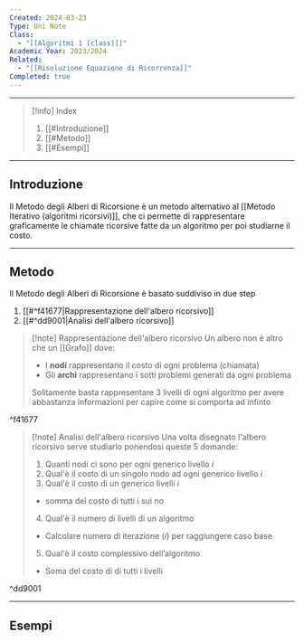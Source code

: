 ```yaml
---
Created: 2024-03-23
Type: Uni Note
Class:
  - "[[Algoritmi 1 (class)]]"
Academic Year: 2023/2024
Related:
  - "[[Risoluzione Equazione di Ricorrenza]]"
Completed: true
---
```

---

>[!info] Index
>1. [[#Introduzione]]
>2. [[#Metodo]]
>3. [[#Esempi]]

---
## Introduzione

Il Metodo degli Alberi di Ricorsione è un metodo alternativo al [[Metodo Iterativo (algoritmi ricorsivi)]], che ci permette di rappresentare graficamente le chiamate ricorsive fatte da un algoritmo per poi studiarne il costo.

---
## Metodo 

Il Metodo degli Alberi di Ricorsione è basato suddiviso in due step
1. [[#^f41677|Rappresentazione dell'albero ricorsivo]]
2. [[#^dd9001|Analisi dell'albero ricorsivo]]

>[!note] Rappresentazione dell'albero ricorsivo
>Un albero non è altro che un [[Grafo]] dove:
>- I **nodi** rappresentano il costo di ogni problema (chiamata)
>- Gli **archi** rappresentano i sotti problemi generati da ogni problema
>
>Solitamente basta rappresentare 3 livelli di ogni algoritmo per avere abbastanza informazioni per capire come si comporta ad infinto

^f41677

>[!note] Analisi dell'albero ricorsivo
>Una volta disegnato l'albero ricorsivo serve studiarlo ponendosi queste 5 domande:
>
>1. Quanti nodi ci sono per ogni generico livello $i$
>2. Qual'è il costo di un singolo nodo ad ogni generico livello $i$
>3. Qual'è il costo di un generico livelli $i$ 
>	- somma del costo di tutti i sui no
>4. Qual'è il numero di livelli di un algoritmo
>	- Calcolare numero di iterazione ($i$) per raggiungere caso base
>5. Qual'è il costo complessivo dell’algoritmo
>	- Soma del costo di di tutti i livelli

^dd9001

---
## Esempi
